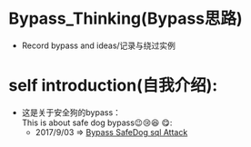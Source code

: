 # Bypass_Thinking(Bypass思路)
+ Record bypass and ideas/记录与绕过实例
  
# self introduction(自我介绍):
   
+ 这是关于安全狗的bypass：
</br> This is about safe dog bypass:wink::cry::laughing: :yum::   
  - 2017/9/03 => [Bypass SafeDog sql Attack](http://www.inksec.cn/)  
